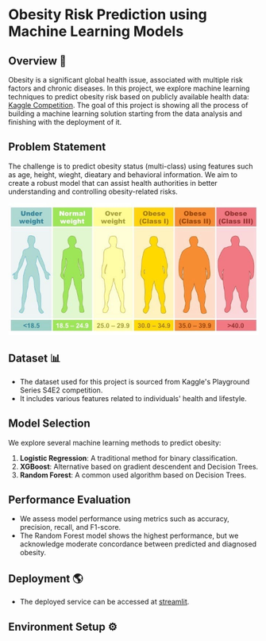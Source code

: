 # Obesity Risk Prediction using Machine Learning Models

## Overview 💊

Obesity is a significant global health issue, associated with multiple risk factors and chronic diseases. In this project, we explore machine learning techniques to predict obesity risk based on publicly available health data: [Kaggle Competition](https://www.kaggle.com/competitions/playground-series-s4e2). The goal of this project is showing all the process of building a machine learning solution starting from the data analysis and finishing with the deployment of it.

## Problem Statement

The challenge is to predict obesity status (multi-class) using features such as age, height, wieght, dieatary and behavioral information. We aim to create a robust model that can assist health authorities in better understanding and controlling obesity-related risks.

![Obesity Risk Lveles](public/imgs/obesity_levels.jpg)

## Dataset 📊

- The dataset used for this project is sourced from Kaggle's Playground Series S4E2 competition.
- It includes various features related to individuals' health and lifestyle.

## Model Selection

We explore several machine learning methods to predict obesity:

1. **Logistic Regression**: A traditional method for binary classification.
2. **XGBoost**: Alternative based on gradient descendent and Decision Trees.
3. **Random Forest**: A common used algorithm based on Decision Trees.

## Performance Evaluation

- We assess model performance using metrics such as accuracy, precision, recall, and F1-score.
- The Random Forest model shows the highest performance, but we acknowledge moderate concordance between predicted and diagnosed obesity.

## Deployment 🌎

- The deployed service can be accessed at [streamlit](https://obesity-risk-prediction-julian.streamlit.app/).

## Environment Setup ⚙️
